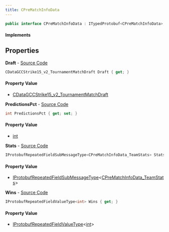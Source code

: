 ```yaml
---
title: CPreMatchInfoData
---
```


```csharp
public interface CPreMatchInfoData : ITypedProtobuf<CPreMatchInfoData>, INativeHandle
```

#### Implements

## Properties

**Draft** - [Source Code](https://github.com/swiftly-solution/swiftlys2/blob/master/managed/src/SwiftlyS2.Generated/Protobufs/Interfaces/CPreMatchInfoData.cs#L16)

```csharp
CDataGCCStrike15_v2_TournamentMatchDraft Draft { get; }
```

#### Property Value

- [CDataGCCStrike15_v2_TournamentMatchDraft](/docs/api/shared/protobufdefinitions/cdatagccstrike15_v2_tournamentmatchdraft)

**PredictionsPct** - [Source Code](https://github.com/swiftly-solution/swiftlys2/blob/master/managed/src/SwiftlyS2.Generated/Protobufs/Interfaces/CPreMatchInfoData.cs#L13)

```csharp
int PredictionsPct { get; set; }
```

#### Property Value

- [int](https://learn.microsoft.com/dotnet/api/system.int32)

**Stats** - [Source Code](https://github.com/swiftly-solution/swiftlys2/blob/master/managed/src/SwiftlyS2.Generated/Protobufs/Interfaces/CPreMatchInfoData.cs#L19)

```csharp
IProtobufRepeatedFieldSubMessageType<CPreMatchInfoData_TeamStats> Stats { get; }
```

#### Property Value

- [IProtobufRepeatedFieldSubMessageType](/docs/api/shared/netmessages/iprotobufrepeatedfieldsubmessagetype-1)<[CPreMatchInfoData_TeamStats](/docs/api/shared/protobufdefinitions/cprematchinfodata_teamstats)>

**Wins** - [Source Code](https://github.com/swiftly-solution/swiftlys2/blob/master/managed/src/SwiftlyS2.Generated/Protobufs/Interfaces/CPreMatchInfoData.cs#L22)

```csharp
IProtobufRepeatedFieldValueType<int> Wins { get; }
```

#### Property Value

- [IProtobufRepeatedFieldValueType](/docs/api/shared/netmessages/iprotobufrepeatedfieldvaluetype-1)<[int](https://learn.microsoft.com/dotnet/api/system.int32)>

